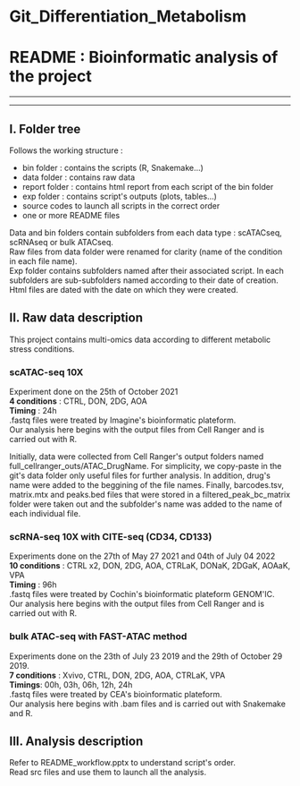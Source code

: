 # Git_Differentiation_Metabolism
# README : Bioinformatic analysis of the project

********************************************************************************
********************************************************************************

## I. Folder tree

Follows the working structure :   
- bin folder : contains the scripts (R, Snakemake...)  
- data folder : contains raw data  
- report folder : contains html report from each script of the bin folder    
- exp folder : contains script's outputs (plots, tables...)    
- source codes to launch all scripts in the correct order    
- one or more README files  
  
Data and bin folders contain subfolders from each data type : scATACseq, scRNAseq or bulk ATACseq.  
Raw files from data folder were renamed for clarity (name of the condition in each file name).  
Exp folder contains subfolders named after their associated script. In each subfolders are sub-subfolders named according to their date of creation.  
Html files are dated with the date on which they were created.  

## II. Raw data description

This project contains multi-omics data according to different metabolic stress conditions.   

### scATAC-seq 10X

Experiment done on the 25th of October 2021  
**4 conditions** : CTRL, DON, 2DG, AOA    
**Timing** : 24h    
.fastq files were treated by Imagine's bioinformatic plateform.   
Our analysis here begins with the output files from Cell Ranger and is carried out with R.  
  
Initially, data were collected from Cell Ranger's output folders named full_cellranger_outs/ATAC_DrugName. For simplicity, we copy-paste in the git's data folder only useful files for further analysis. In addition, drug's name were added to the beggining of the file names. Finally, barcodes.tsv, matrix.mtx and peaks.bed files that were stored in a filtered_peak_bc_matrix folder were taken out and the subfolder's name was added to the name of each individual file.   


### scRNA-seq 10X with CITE-seq (CD34, CD133)

Experiments done on the 27th of May 27 2021 and 04th of July 04 2022  
**10 conditions** : CTRL x2, DON, 2DG, AOA, CTRLaK, DONaK, 2DGaK, AOAaK, VPA      
**Timing** : 96h      
.fastq files were treated by Cochin's bioinformatic plateform GENOM'IC.   
Our analysis here begins with the output files from Cell Ranger and is carried out with R.  
  

### bulk ATAC-seq with FAST-ATAC method

Experiments done on the 23th of July 23 2019 and the 29th of October 29 2019.  
**7 conditions** : Xvivo, CTRL, DON, 2DG, AOA, CTRLaK, VPA    
**Timings**: 00h, 03h, 06h, 12h, 24h      
.fastq files were treated by CEA's bioinformatic plateform.     
Our analysis here begins with .bam files and is carried out with Snakemake and R.  
  

## III. Analysis description

Refer to README_workflow.pptx to understand script's order.  
Read src files and use them to launch all the analysis.  
